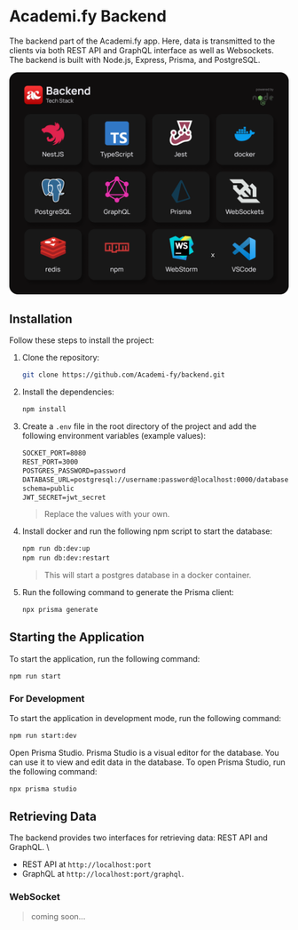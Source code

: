 # Academi.fy Backend

The backend part of the Academi.fy app. Here, data is transmitted to the clients via both REST API and GraphQL interface as well as Websockets. The backend is built with Node.js, Express, Prisma, and PostgreSQL.

![backend-tech-stack.png](.resources%2Fbackend-tech-stack.png)

## Installation

Follow these steps to install the project:

1. Clone the repository:
    ```bash
    git clone https://github.com/Academi-fy/backend.git
    ```
2. Install the dependencies:
    ```bash
    npm install
    ```
   
3. Create a `.env` file in the root directory of the project and add the following environment variables (example values):

    ```dotenv
    SOCKET_PORT=8080
    REST_PORT=3000
    POSTGRES_PASSWORD=password
    DATABASE_URL=postgresql://username:password@localhost:0000/database?schema=public
    JWT_SECRET=jwt_secret
    ```

    > Replace the values with your own.


4. Install docker and run the following npm script to start the database:

    ```bash
    npm run db:dev:up
    npm run db:dev:restart
    ```

    > This will start a postgres database in a docker container.

5. Run the following command to generate the Prisma client:

    ```bash
    npx prisma generate
    ``` 

## Starting the Application

To start the application, run the following command:

```bash
npm run start
```

### For Development

To start the application in development mode, run the following command:

```bash
npm run start:dev
```

Open Prisma Studio. Prisma Studio is a visual editor for the database. You can use it to view and edit data in the database. To open Prisma Studio, run the following command:

```bash
npx prisma studio
```

## Retrieving Data

The backend provides two interfaces for retrieving data: REST API and GraphQL. \
- REST API at `http://localhost:port`
- GraphQL at `http://localhost:port/graphql`.

### WebSocket

> coming soon...